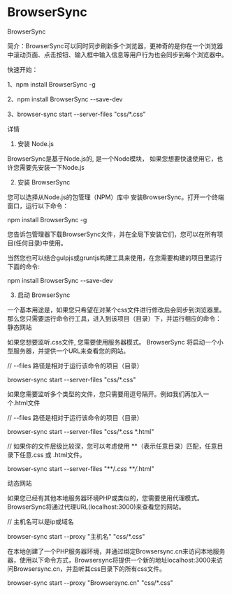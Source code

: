 # BrowserSync
BrowserSync

简介：BrowserSync可以同时同步刷新多个浏览器，更神奇的是你在一个浏览器中滚动页面、点击按钮、输入框中输入信息等用户行为也会同步到每个浏览器中。

快速开始：

1、npm install BrowserSync -g

2、npm install BrowserSync --save-dev

3、browser-sync start --server-files "css/*.css"


详情

1. 安装 Node.js

BrowserSync是基于Node.js的, 是一个Node模块， 如果您想要快速使用它，也许您需要先安装一下Node.js 


2. 安装 BrowserSync

您可以选择从Node.js的包管理（NPM）库中 安装BrowserSync。打开一个终端窗口，运行以下命令：

npm install BrowserSync -g

您告诉包管理器下载BrowserSync文件，并在全局下安装它们，您可以在所有项目(任何目录)中使用。

当然您也可以结合gulpjs或gruntjs构建工具来使用，在您需要构建的项目里运行下面的命令:

npm install BrowserSync --save-dev


3. 启动 BrowserSync

一个基本用途是，如果您只希望在对某个css文件进行修改后会同步到浏览器里。那么您只需要运行命令行工具，进入到该项目（目录）下，并运行相应的命令：
静态网站

如果您想要监听.css文件, 您需要使用服务器模式。 BrowserSync 将启动一个小型服务器，并提供一个URL来查看您的网站。

// --files 路径是相对于运行该命令的项目（目录）

browser-sync start --server-files "css/*.css"  

如果您需要监听多个类型的文件，您只需要用逗号隔开。例如我们再加入一个.html文件

// --files 路径是相对于运行该命令的项目（目录） 

browser-sync start --server-files "css/*.css *.html" 

// 如果你的文件层级比较深，您可以考虑使用 **（表示任意目录）匹配，任意目录下任意.css 或 .html文件。 

browser-sync start --server-files "**/*.css **/*.html" 


动态网站

如果您已经有其他本地服务器环境PHP或类似的，您需要使用代理模式。 BrowserSync将通过代理URL(localhost:3000)来查看您的网站。

// 主机名可以是ip或域名

browser-sync start --proxy "主机名" "css/*.css"

在本地创建了一个PHP服务器环境，并通过绑定Browsersync.cn来访问本地服务器，使用以下命令方式，Browsersync将提供一个新的地址localhost:3000来访问Browsersync.cn，并监听其css目录下的所有css文件。

browser-sync start --proxy "Browsersync.cn" "css/*.css"